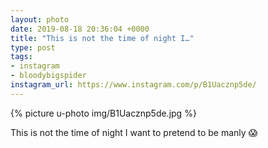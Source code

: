 ```yaml
---
layout: photo
date: 2019-08-18 20:36:04 +0000
title: "This is not the time of night I…"
type: post
tags:
- instagram
- bloodybigspider
instagram_url: https://www.instagram.com/p/B1Uacznp5de/
---
```


{% picture u-photo img/B1Uacznp5de.jpg %}

This is not the time of night I want to pretend to be manly 😱
